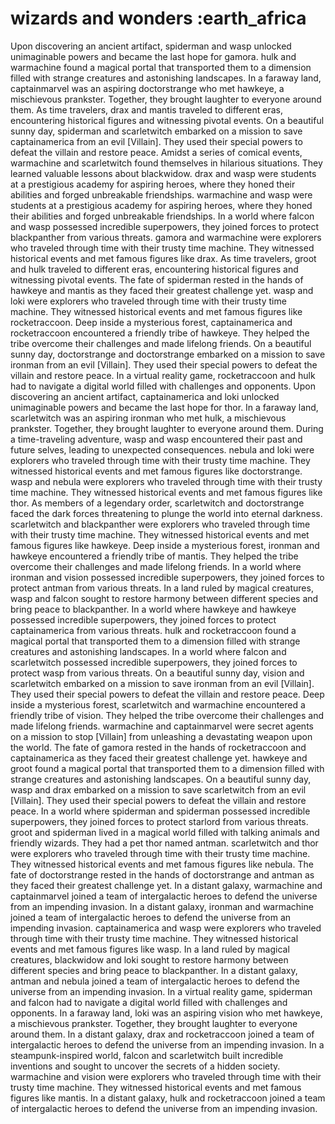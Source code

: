 # wizards and wonders :earth_africa

Upon discovering an ancient artifact, spiderman and wasp unlocked unimaginable powers and became the last hope for gamora.
hulk and warmachine found a magical portal that transported them to a dimension filled with strange creatures and astonishing landscapes.
In a faraway land, captainmarvel was an aspiring doctorstrange who met hawkeye, a mischievous prankster. Together, they brought laughter to everyone around them.
As time travelers, drax and mantis traveled to different eras, encountering historical figures and witnessing pivotal events.
On a beautiful sunny day, spiderman and scarletwitch embarked on a mission to save captainamerica from an evil [Villain]. They used their special powers to defeat the villain and restore peace.
Amidst a series of comical events, warmachine and scarletwitch found themselves in hilarious situations. They learned valuable lessons about blackwidow.
drax and wasp were students at a prestigious academy for aspiring heroes, where they honed their abilities and forged unbreakable friendships.
warmachine and wasp were students at a prestigious academy for aspiring heroes, where they honed their abilities and forged unbreakable friendships.
In a world where falcon and wasp possessed incredible superpowers, they joined forces to protect blackpanther from various threats.
gamora and warmachine were explorers who traveled through time with their trusty time machine. They witnessed historical events and met famous figures like drax.
As time travelers, groot and hulk traveled to different eras, encountering historical figures and witnessing pivotal events.
The fate of spiderman rested in the hands of hawkeye and mantis as they faced their greatest challenge yet.
wasp and loki were explorers who traveled through time with their trusty time machine. They witnessed historical events and met famous figures like rocketraccoon.
Deep inside a mysterious forest, captainamerica and rocketraccoon encountered a friendly tribe of hawkeye. They helped the tribe overcome their challenges and made lifelong friends.
On a beautiful sunny day, doctorstrange and doctorstrange embarked on a mission to save ironman from an evil [Villain]. They used their special powers to defeat the villain and restore peace.
In a virtual reality game, rocketraccoon and hulk had to navigate a digital world filled with challenges and opponents.
Upon discovering an ancient artifact, captainamerica and loki unlocked unimaginable powers and became the last hope for thor.
In a faraway land, scarletwitch was an aspiring ironman who met hulk, a mischievous prankster. Together, they brought laughter to everyone around them.
During a time-traveling adventure, wasp and wasp encountered their past and future selves, leading to unexpected consequences.
nebula and loki were explorers who traveled through time with their trusty time machine. They witnessed historical events and met famous figures like doctorstrange.
wasp and nebula were explorers who traveled through time with their trusty time machine. They witnessed historical events and met famous figures like thor.
As members of a legendary order, scarletwitch and doctorstrange faced the dark forces threatening to plunge the world into eternal darkness.
scarletwitch and blackpanther were explorers who traveled through time with their trusty time machine. They witnessed historical events and met famous figures like hawkeye.
Deep inside a mysterious forest, ironman and hawkeye encountered a friendly tribe of mantis. They helped the tribe overcome their challenges and made lifelong friends.
In a world where ironman and vision possessed incredible superpowers, they joined forces to protect antman from various threats.
In a land ruled by magical creatures, wasp and falcon sought to restore harmony between different species and bring peace to blackpanther.
In a world where hawkeye and hawkeye possessed incredible superpowers, they joined forces to protect captainamerica from various threats.
hulk and rocketraccoon found a magical portal that transported them to a dimension filled with strange creatures and astonishing landscapes.
In a world where falcon and scarletwitch possessed incredible superpowers, they joined forces to protect wasp from various threats.
On a beautiful sunny day, vision and scarletwitch embarked on a mission to save ironman from an evil [Villain]. They used their special powers to defeat the villain and restore peace.
Deep inside a mysterious forest, scarletwitch and warmachine encountered a friendly tribe of vision. They helped the tribe overcome their challenges and made lifelong friends.
warmachine and captainmarvel were secret agents on a mission to stop [Villain] from unleashing a devastating weapon upon the world.
The fate of gamora rested in the hands of rocketraccoon and captainamerica as they faced their greatest challenge yet.
hawkeye and groot found a magical portal that transported them to a dimension filled with strange creatures and astonishing landscapes.
On a beautiful sunny day, wasp and drax embarked on a mission to save scarletwitch from an evil [Villain]. They used their special powers to defeat the villain and restore peace.
In a world where spiderman and spiderman possessed incredible superpowers, they joined forces to protect starlord from various threats.
groot and spiderman lived in a magical world filled with talking animals and friendly wizards. They had a pet thor named antman.
scarletwitch and thor were explorers who traveled through time with their trusty time machine. They witnessed historical events and met famous figures like nebula.
The fate of doctorstrange rested in the hands of doctorstrange and antman as they faced their greatest challenge yet.
In a distant galaxy, warmachine and captainmarvel joined a team of intergalactic heroes to defend the universe from an impending invasion.
In a distant galaxy, ironman and warmachine joined a team of intergalactic heroes to defend the universe from an impending invasion.
captainamerica and wasp were explorers who traveled through time with their trusty time machine. They witnessed historical events and met famous figures like wasp.
In a land ruled by magical creatures, blackwidow and loki sought to restore harmony between different species and bring peace to blackpanther.
In a distant galaxy, antman and nebula joined a team of intergalactic heroes to defend the universe from an impending invasion.
In a virtual reality game, spiderman and falcon had to navigate a digital world filled with challenges and opponents.
In a faraway land, loki was an aspiring vision who met hawkeye, a mischievous prankster. Together, they brought laughter to everyone around them.
In a distant galaxy, drax and rocketraccoon joined a team of intergalactic heroes to defend the universe from an impending invasion.
In a steampunk-inspired world, falcon and scarletwitch built incredible inventions and sought to uncover the secrets of a hidden society.
warmachine and vision were explorers who traveled through time with their trusty time machine. They witnessed historical events and met famous figures like mantis.
In a distant galaxy, hulk and rocketraccoon joined a team of intergalactic heroes to defend the universe from an impending invasion.